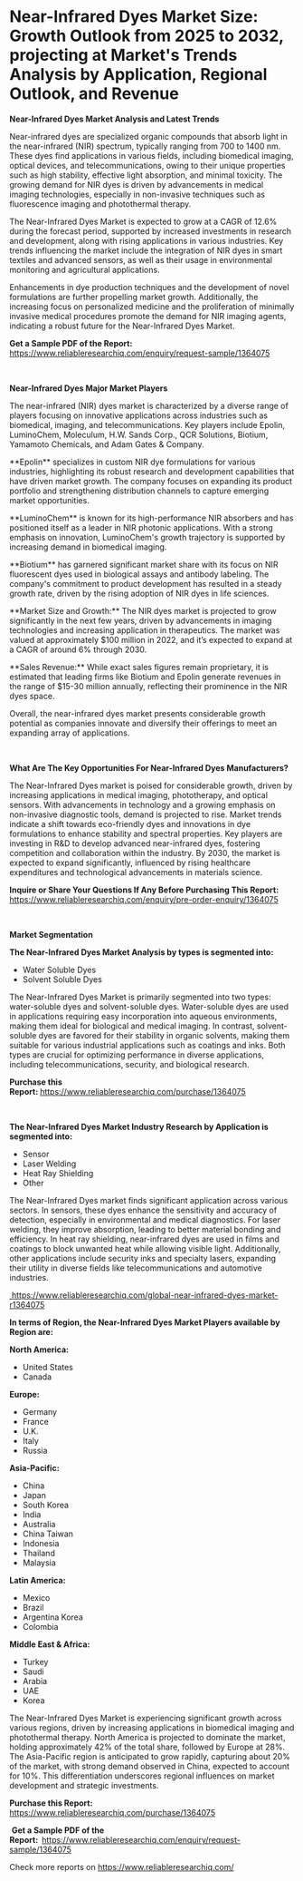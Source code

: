 <p><h1>Near-Infrared Dyes Market Size: Growth Outlook from 2025 to 2032, projecting at Market's Trends Analysis by Application, Regional Outlook, and Revenue</h1></p><p><strong>Near-Infrared Dyes Market Analysis and Latest Trends</strong></p>
<p><p>Near-infrared dyes are specialized organic compounds that absorb light in the near-infrared (NIR) spectrum, typically ranging from 700 to 1400 nm. These dyes find applications in various fields, including biomedical imaging, optical devices, and telecommunications, owing to their unique properties such as high stability, effective light absorption, and minimal toxicity. The growing demand for NIR dyes is driven by advancements in medical imaging technologies, especially in non-invasive techniques such as fluorescence imaging and photothermal therapy.</p><p>The Near-Infrared Dyes Market is expected to grow at a CAGR of 12.6% during the forecast period, supported by increased investments in research and development, along with rising applications in various industries. Key trends influencing the market include the integration of NIR dyes in smart textiles and advanced sensors, as well as their usage in environmental monitoring and agricultural applications.</p><p>Enhancements in dye production techniques and the development of novel formulations are further propelling market growth. Additionally, the increasing focus on personalized medicine and the proliferation of minimally invasive medical procedures promote the demand for NIR imaging agents, indicating a robust future for the Near-Infrared Dyes Market.</p></p>
<p><strong>Get a Sample PDF of the Report:&nbsp;</strong> <a href="https://www.reliableresearchiq.com/enquiry/request-sample/1364075?utm_campaign=2251&utm_medium=2&utm_source=Github&utm_content=ia&utm_term=03022025&utm_id=near-infrared-dyes">https://www.reliableresearchiq.com/enquiry/request-sample/1364075</a></p>
<p>&nbsp;</p>
<p><strong>Near-Infrared Dyes Major Market Players</strong></p>
<p><p>The near-infrared (NIR) dyes market is characterized by a diverse range of players focusing on innovative applications across industries such as biomedical, imaging, and telecommunications. Key players include Epolin, LuminoChem, Moleculum, H.W. Sands Corp., QCR Solutions, Biotium, Yamamoto Chemicals, and Adam Gates & Company.</p><p>**Epolin** specializes in custom NIR dye formulations for various industries, highlighting its robust research and development capabilities that have driven market growth. The company focuses on expanding its product portfolio and strengthening distribution channels to capture emerging market opportunities.</p><p>**LuminoChem** is known for its high-performance NIR absorbers and has positioned itself as a leader in NIR photonic applications. With a strong emphasis on innovation, LuminoChem's growth trajectory is supported by increasing demand in biomedical imaging.</p><p>**Biotium** has garnered significant market share with its focus on NIR fluorescent dyes used in biological assays and antibody labeling. The company's commitment to product development has resulted in a steady growth rate, driven by the rising adoption of NIR dyes in life sciences.</p><p>**Market Size and Growth:** The NIR dyes market is projected to grow significantly in the next few years, driven by advancements in imaging technologies and increasing application in therapeutics. The market was valued at approximately $100 million in 2022, and it’s expected to expand at a CAGR of around 6% through 2030.</p><p>**Sales Revenue:** While exact sales figures remain proprietary, it is estimated that leading firms like Biotium and Epolin generate revenues in the range of $15-30 million annually, reflecting their prominence in the NIR dyes space.</p><p>Overall, the near-infrared dyes market presents considerable growth potential as companies innovate and diversify their offerings to meet an expanding array of applications.</p></p>
<p>&nbsp;</p>
<p><strong>What Are The Key Opportunities For Near-Infrared Dyes Manufacturers?</strong></p>
<p><p>The Near-Infrared Dyes market is poised for considerable growth, driven by increasing applications in medical imaging, phototherapy, and optical sensors. With advancements in technology and a growing emphasis on non-invasive diagnostic tools, demand is projected to rise. Market trends indicate a shift towards eco-friendly dyes and innovations in dye formulations to enhance stability and spectral properties. Key players are investing in R&D to develop advanced near-infrared dyes, fostering competition and collaboration within the industry. By 2030, the market is expected to expand significantly, influenced by rising healthcare expenditures and technological advancements in materials science.</p></p>
<p><strong>Inquire or Share Your Questions If Any Before Purchasing This Report:</strong> <a href="https://www.reliableresearchiq.com/enquiry/pre-order-enquiry/1364075?utm_campaign=2251&utm_medium=2&utm_source=Github&utm_content=ia&utm_term=03022025&utm_id=near-infrared-dyes">https://www.reliableresearchiq.com/enquiry/pre-order-enquiry/1364075</a></p>
<p>&nbsp;</p>
<p><strong>Market Segmentation</strong></p>
<p><strong>The Near-Infrared Dyes Market Analysis by types is segmented into:</strong></p>
<p><ul><li>Water Soluble Dyes</li><li>Solvent Soluble Dyes</li></ul></p>
<p><p>The Near-Infrared Dyes Market is primarily segmented into two types: water-soluble dyes and solvent-soluble dyes. Water-soluble dyes are used in applications requiring easy incorporation into aqueous environments, making them ideal for biological and medical imaging. In contrast, solvent-soluble dyes are favored for their stability in organic solvents, making them suitable for various industrial applications such as coatings and inks. Both types are crucial for optimizing performance in diverse applications, including telecommunications, security, and biological research.</p></p>
<p><strong>Purchase this Report:&nbsp;</strong><a href="https://www.reliableresearchiq.com/purchase/1364075?utm_campaign=2251&utm_medium=2&utm_source=Github&utm_content=ia&utm_term=03022025&utm_id=near-infrared-dyes">https://www.reliableresearchiq.com/purchase/1364075</a></p>
<p>&nbsp;</p>
<p><strong>The Near-Infrared Dyes Market Industry Research by Application is segmented into:</strong></p>
<p><ul><li>Sensor</li><li>Laser Welding</li><li>Heat Ray Shielding</li><li>Other</li></ul></p>
<p><p>The Near-Infrared Dyes market finds significant application across various sectors. In sensors, these dyes enhance the sensitivity and accuracy of detection, especially in environmental and medical diagnostics. For laser welding, they improve absorption, leading to better material bonding and efficiency. In heat ray shielding, near-infrared dyes are used in films and coatings to block unwanted heat while allowing visible light. Additionally, other applications include security inks and specialty lasers, expanding their utility in diverse fields like telecommunications and automotive industries.</p></p>
<p><a href="https://www.reliableresearchiq.com/global-near-infrared-dyes-market-r1364075?utm_campaign=2251&utm_medium=2&utm_source=Github&utm_content=ia&utm_term=03022025&utm_id=near-infrared-dyes">&nbsp;https://www.reliableresearchiq.com/global-near-infrared-dyes-market-r1364075</a></p>
<p><strong>In terms of Region, the Near-Infrared Dyes Market Players available by Region are:</strong></p>
<p>
    <p> <strong> North America: </strong>
        <ul>
            <li>United States</li>
            <li>Canada</li>
        </ul>
        </p> 
    <p> <strong> Europe: </strong>
        <ul>
            <li>Germany</li>
            <li>France</li>
            <li>U.K.</li>
            <li>Italy</li>
            <li>Russia</li>
        </ul>
        </p> 
    <p> <strong> Asia-Pacific: </strong>
        <ul>
            <li>China</li>
            <li>Japan</li>
            <li>South Korea</li>
            <li>India</li>
            <li>Australia</li>
            <li>China Taiwan</li>
            <li>Indonesia</li>
            <li>Thailand</li>
            <li>Malaysia</li>
        </ul>
        </p> 
    <p> <strong> Latin America: </strong>
        <ul>
            <li>Mexico</li>
            <li>Brazil</li>
            <li>Argentina Korea</li>
            <li>Colombia</li>
        </ul>
        </p> 
    <p> <strong> Middle East & Africa: </strong>
        <ul>
            <li>Turkey</li>
            <li>Saudi</li>
            <li>Arabia</li>
            <li>UAE</li>
            <li>Korea</li>
        </ul>
    </p>
    </p>
<p><p>The Near-Infrared Dyes Market is experiencing significant growth across various regions, driven by increasing applications in biomedical imaging and photothermal therapy. North America is projected to dominate the market, holding approximately 42% of the total share, followed by Europe at 28%. The Asia-Pacific region is anticipated to grow rapidly, capturing about 20% of the market, with strong demand observed in China, expected to account for 10%. This differentiation underscores regional influences on market development and strategic investments.</p></p>
<p><strong>Purchase this Report: </strong><a href="https://www.reliableresearchiq.com/purchase/1364075?utm_campaign=2251&utm_medium=2&utm_source=Github&utm_content=ia&utm_term=03022025&utm_id=near-infrared-dyes">https://www.reliableresearchiq.com/purchase/1364075</a></p>
<p>&nbsp;<strong>Get a Sample PDF of the Report:&nbsp;&nbsp;</strong><a href="https://www.reliableresearchiq.com/enquiry/request-sample/1364075?utm_campaign=2251&utm_medium=2&utm_source=Github&utm_content=ia&utm_term=03022025&utm_id=near-infrared-dyes">https://www.reliableresearchiq.com/enquiry/request-sample/1364075</a></p>
<p><strong></strong></p>
<p>Check more reports on <a href="https://www.reliableresearchiq.com/?utm_campaign=2251&utm_medium=2&utm_source=Github&utm_content=ia&utm_term=03022025&utm_id=near-infrared-dyes">https://www.reliableresearchiq.com/</a></p>